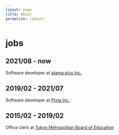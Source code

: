 ```yaml
---
layout: page
title: About
permalink: /about/
---
```


# jobs

## 2021/08 - now

Software developer at [atama plus Inc.](https://corp.atama.plus/company/)

## 2019/02 - 2021/07

Software developer at [Pixta Inc.](https://pixta.co.jp/en)

## 2015/02 - 2019/02

Office clerk at [Tokyo Metropolitan Board of Education](https://www.kyoiku.metro.tokyo.lg.jp/en/)

<!-- This is the base Jekyll theme. You can find out more info about customizing your Jekyll theme, as well as basic Jekyll usage documentation at [jekyllrb.com](https://jekyllrb.com/)

You can find the source code for Minima at GitHub:
[jekyll][jekyll-organization] /
[minima](https://github.com/jekyll/minima)

You can find the source code for Jekyll at GitHub:
[jekyll][jekyll-organization] /
[jekyll](https://github.com/jekyll/jekyll)


[jekyll-organization]: https://github.com/jekyll -->
